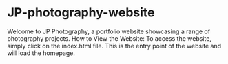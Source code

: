 # JP-photography-website
Welcome to JP Photography, a portfolio website showcasing a range of photography projects. 
How to View the Website: To access the website, simply click on the index.html file. This is the entry point of the website and will load the homepage.
